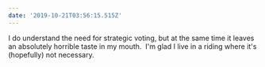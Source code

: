 ```yaml
---
date: '2019-10-21T03:56:15.515Z'
---
```


I do understand the need for strategic voting, but at the same time it leaves an absolutely horrible taste in my mouth. &nbsp;I'm glad I live in a riding where it's (hopefully) not necessary.
